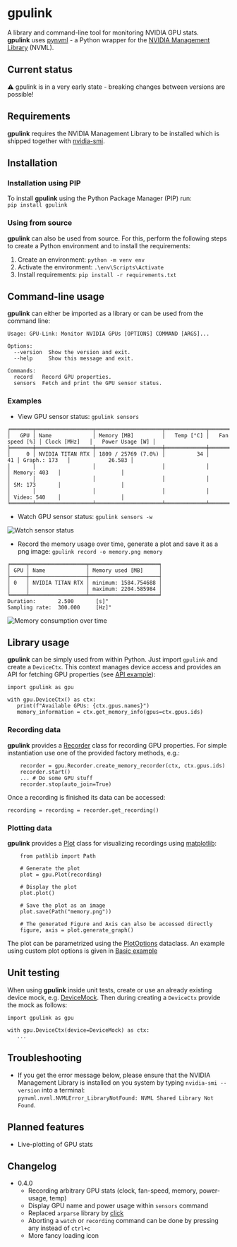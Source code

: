 # gpulink

A library and command-line tool for monitoring NVIDIA GPU stats.  
**gpulink** uses [pynvml](https://github.com/gpuopenanalytics/pynvml) - a Python wrapper for
the [NVIDIA Management Library](https://developer.nvidia.com/nvidia-management-library-nvml) (NVML).

## Current status

⚠ gpulink is in a very early state - breaking changes between versions are possible!

## Requirements

**gpulink** requires the NVIDIA Management Library to be installed which is shipped together
with [nvidia-smi](https://developer.nvidia.com/nvidia-system-management-interface).

## Installation

### Installation using PIP

To install **gpulink** using the Python Package Manager (PIP) run:  
```pip install gpulink```

### Using from source

**gpulink** can also be used from source. For this, perform the following steps to create a Python environment and to
install the requirements:

1. Create an environment: `python -m venv env`
2. Activate the environment: `.\env\Scripts\Activate`
3. Install requirements: `pip install -r requirements.txt`

## Command-line usage

**gpulink** can either be imported as a library or can be used from the command line:

```
Usage: GPU-Link: Monitor NVIDIA GPUs [OPTIONS] COMMAND [ARGS]...

Options:
  --version  Show the version and exit.
  --help     Show this message and exit.

Commands:
  record   Record GPU properties.
  sensors  Fetch and print the GPU sensor status.
```

### Examples

- View GPU sensor status: `gpulink sensors`

```
╒═══════╤══════════════════╤═════════════════════╤═════════════╤═════════════════╤═══════════════╤═══════════════════╕
│   GPU │ Name             │ Memory [MB]         │   Temp [°C] │   Fan speed [%] │ Clock [MHz]   │   Power Usage [W] │
╞═══════╪══════════════════╪═════════════════════╪═════════════╪═════════════════╪═══════════════╪═══════════════════╡
│     0 │ NVIDIA TITAN RTX │ 1809 / 25769 (7.0%) │          34 │              41 │ Graph.: 173   │            26.583 │
│       │                  │                     │             │                 │ Memory: 403   │                   │
│       │                  │                     │             │                 │ SM: 173       │                   │
│       │                  │                     │             │                 │ Video: 540    │                   │
╘═══════╧══════════════════╧═════════════════════╧═════════════╧═════════════════╧═══════════════╧═══════════════════╛
```
- Watch GPU sensor status: `gpulink sensors -w`  

![Watch sensor status](https://github.com/PhilipKlaus/gpu-link/blob/main/docs/gpulink_sensors_watch.gif)


- Record the memory usage over time, generate a plot and save it as a png image: `gpulink record -o memory.png memory`

```
╒═════╤══════════════════╤══════════════════════╕
│ GPU │ Name             │ Memory used [MB]     │
├─────┼──────────────────┼──────────────────────┤
│ 0   │ NVIDIA TITAN RTX │ minimum: 1584.754688 │
│     │                  │ maximum: 2204.585984 │
╘═════╧══════════════════╧══════════════════════╛
Duration:       2.500       [s]"
Sampling rate:  300.000     [Hz]"
```

![Memory consumption over time](https://github.com/PhilipKlaus/gpu-link/blob/main/docs/mem_consumption.png)

## Library usage

**gpulink** can be simply used from within Python. Just import `gpulink` and create a `DeviceCtx`. This context manages
device access and provides an API for fetching GPU properties
(see [API example](https://github.com/PhilipKlaus/gpu-link/blob/main/example/example_api.py)):

```
import gpulink as gpu

with gpu.DeviceCtx() as ctx:
   print(f"Available GPUs: {ctx.gpus.names}")
   memory_information = ctx.get_memory_info(gpus=ctx.gpus.ids)
```

### Recording data

**gpulink** provides a [Recorder](https://github.com/PhilipKlaus/gpu-link/blob/main/gpulink/recording/recorder.py) class
for recording GPU properties. For simple instantiation use one of the provided factory methods, e.g.:

```
    recorder = gpu.Recorder.create_memory_recorder(ctx, ctx.gpus.ids)
    recorder.start()
    ... # Do some GPU stuff
    recorder.stop(auto_join=True)
```

Once a recording is finished its data can be accessed:

```
recording = recording = recorder.get_recording()
```

### Plotting data

**gpulink** provides a [Plot](https://github.com/PhilipKlaus/gpu-link/blob/main/gpulink/plotting/plot.py) class for
visualizing recordings using [matplotlib](https://matplotlib.org/):

```
    from pathlib import Path
    
    # Generate the plot
    plot = gpu.Plot(recording)
    
    # Display the plot
    plot.plot()
    
    # Save the plot as an image
    plot.save(Path("memory.png"))
    
    # The generated Figure and Axis can also be accessed directly
    figure, axis = plot.generate_graph()
```

The plot can be parametrized using
the [PlotOptions](https://github.com/PhilipKlaus/gpu-link/blob/main/gpulink/plotting/plot_options.py) dataclass. An
example using custom plot options is given
in [Basic example](https://github.com/PhilipKlaus/gpu-link/blob/main/example/example_basic.py)

## Unit testing

When using **gpulink** inside unit tests, create or use an already existing device mock,
e.g. [DeviceMock](https://github.com/PhilipKlaus/gpu-link/blob/main/gpulink/tests/device_mock.py). Then during creating
a `DeviceCtx` provide the mock as follows:

```
import gpulink as gpu

with gpu.DeviceCtx(device=DeviceMock) as ctx:
   ...
```

## Troubleshooting

- If you get the error message below, please ensure that the NVIDIA Management Library is installed on you system by
  typing `nvidia-smi --version` into a terminal:  
  ```pynvml.nvml.NVMLError_LibraryNotFound: NVML Shared Library Not Found```.  

## Planned features
- Live-plotting of GPU stats

## Changelog 
- 0.4.0
    - Recording arbitrary GPU stats (clock, fan-speed, memory, power-usage, temp)
    - Display GPU name and power usage within `sensors` command
    - Replaced `arparse` library by [click](https://click.palletsprojects.com/en/8.1.x/)
    - Aborting a `watch` or `recording` command can be done by pressing any instead of `ctrl+c`
    - More fancy loading icon